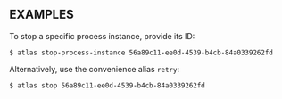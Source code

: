 ## EXAMPLES

To stop a specific process instance, provide its ID:

    $ atlas stop-process-instance 56a89c11-ee0d-4539-b4cb-84a0339262fd

Alternatively, use the convenience alias `retry`:

    $ atlas stop 56a89c11-ee0d-4539-b4cb-84a0339262fd
